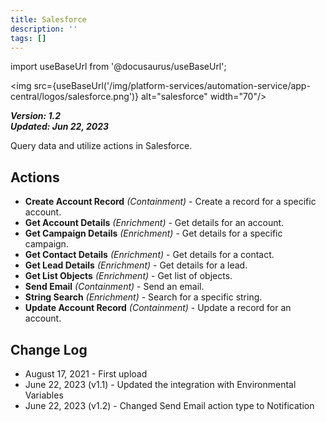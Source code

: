 ```yaml
---
title: Salesforce
description: ''
tags: []
---
```

import useBaseUrl from '@docusaurus/useBaseUrl';

<img src={useBaseUrl('/img/platform-services/automation-service/app-central/logos/salesforce.png')} alt="salesforce" width="70"/>

***Version: 1.2  
Updated: Jun 22, 2023***

Query data and utilize actions in Salesforce.

## Actions

* **Create Account Record** *(Containment)* - Create a record for a specific account.
* **Get Account Details** *(Enrichment)* - Get details for an account.
* **Get Campaign Details** *(Enrichment)* - Get details for a specific campaign.
* **Get Contact Details** *(Enrichment)* - Get details for a contact.
* **Get Lead Details** *(Enrichment)* - Get details for a lead.
* **Get List Objects** *(Enrichment)* - Get list of objects.
* **Send Email** *(Containment)* - Send an email.
* **String Search** *(Enrichment)* - Search for a specific string.
* **Update Account Record** *(Containment)* - Update a record for an account.

## Change Log

* August 17, 2021 - First upload
* June 22, 2023 (v1.1) - Updated the integration with Environmental Variables
* June 22, 2023 (v1.2) - Changed Send Email action type to Notification
